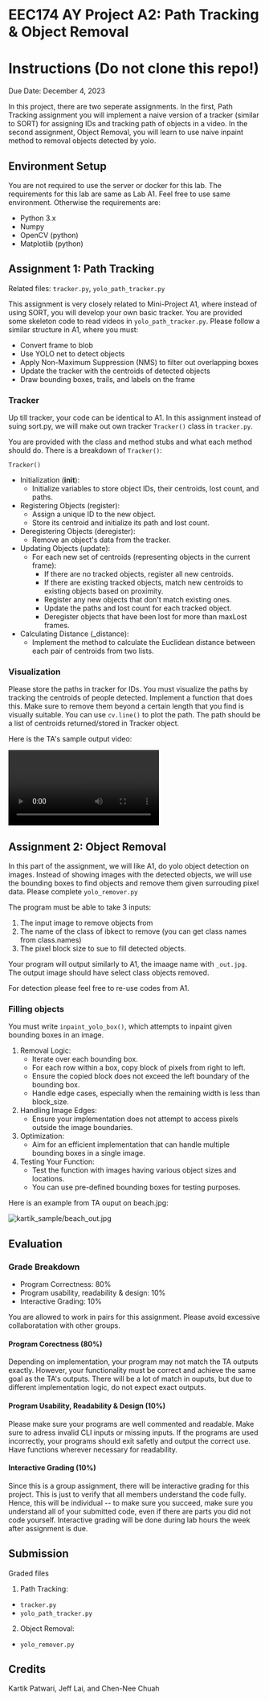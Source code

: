 # EEC174 AY Project A2: Path Tracking & Object Removal
# Instructions (Do not clone this repo!)

Due Date: December 4, 2023

In this project, there are two seperate assignments. In the first, Path Tracking assignment you will implement a naive version of a tracker (similar to SORT) for assigning IDs and tracking path of objects in a video. In the second assignment, Object Removal, you will learn to use naive inpaint method to removal objects detected by yolo.

## Environment Setup

You are not required to use the server or docker for this lab. The requirements for this lab are same as Lab A1. Feel free to use same environment. Otherwise the requirements are:
- Python 3.x
- Numpy
- OpenCV (python)
- Matplotlib (python)

## Assignment 1: Path Tracking

Related files: ```tracker.py```, ```yolo_path_tracker.py```

This assignment is very closely related to Mini-Project A1, where instead of using SORT, you will develop your own basic tracker.
You are provided some skeleton code to read videos in ```yolo_path_tracker.py```. Please follow a similar structure in A1, where you must:

- Convert frame to blob
- Use YOLO net to detect objects
- Apply Non-Maximum Suppression (NMS) to filter out overlapping boxes
- Update the tracker with the centroids of detected objects
- Draw bounding boxes, trails, and labels on the frame

### Tracker
Up till tracker, your code can be identical to A1. In this assignment instead of suing sort.py, we will make out own tracker ```Tracker()``` class in ```tracker.py```.

You are provided with the class and method stubs and what each method should do. There is a breakdown of ```Tracker()```:

```Tracker()```
- Initialization (__init__):
    - Initialize variables to store object IDs, their centroids, lost count, and paths.
- Registering Objects (register):
    - Assign a unique ID to the new object.
    - Store its centroid and initialize its path and lost count.
- Deregistering Objects (deregister):
    - Remove an object's data from the tracker.
- Updating Objects (update):
    - For each new set of centroids (representing objects in the current frame):
        - If there are no tracked objects, register all new centroids.
        - If there are existing tracked objects, match new centroids to existing objects based on proximity.
        - Register any new objects that don't match existing ones.
        - Update the paths and lost count for each tracked object.
        - Deregister objects that have been lost for more than maxLost frames.
- Calculating Distance (_distance):
    - Implement the method to calculate the Euclidean distance between each pair of centroids from two lists.

### Visualization

Please store the paths in tracker for IDs. You must visualize the paths by tracking the centroids of people detected. Implement a function that does this. Make sure to remove them beyond a certain length that you find is visually suitable. You can use ```cv.line()``` to plot the path. The path should be a list of centroids returned/stored in Tracker object.

Here is the TA's sample output video:

![kartik_sample/output.mp4](kartik_sample/output.mp4)

## Assignment 2: Object Removal

In this part of the assignment, we will like A1, do yolo object detection on images. Instead of showing images with the detected objects, we will use the bounding boxes to find objects and remove them given surrouding pixel data. Please complete ```yolo_remover.py```

The program must be able to take 3 inputs:
1. The input image to remove objects from
2. The name of the class of ibkect to remove (you can get class names from class.names)
3. The pixel block size to sue to fill detected objects.

Your program will output similarly to A1, the imaage name with `_out.jpg`. The output image should have select class objects removed.

For detection please feel free to re-use codes from A1.

### Filling objects

You must write ```inpaint_yolo_box()```, which attempts to inpaint given bounding boxes in an image. 

1. Removal Logic:
    - Iterate over each bounding box.
    - For each row within a box, copy block of pixels from right to left.
    - Ensure the copied block does not exceed the left boundary of the bounding box.
    - Handle edge cases, especially when the remaining width is less than block_size.
2. Handling Image Edges:
    - Ensure your implementation does not attempt to access pixels outside the image boundaries.
3. Optimization:
    - Aim for an efficient implementation that can handle multiple bounding boxes in a single image.
4. Testing Your Function:
    - Test the function with images having various object sizes and locations.
    - You can use pre-defined bounding boxes for testing purposes.

Here is an example from TA ouput on beach.jpg:

![kartik_sample/beach_out.jpg](kartik_sample/beach_out.jpg)

## Evaluation

### Grade Breakdown

- Program Correctness: 80%
- Program usability, readability & design: 10%
- Interactive Grading: 10%

You are allowed to work in pairs for this assignment. Please avoid excessive collaboratation with other groups.

#### Program Corectness (80%)
Depending on implementation, your program may not match the TA outputs exactly. However, your functionality must be correct and achieve the same goal as the TA's outputs. There will be a lot of match in ouputs, but due to different implementation logic, do not expect exact outputs.

#### Program Usability, Readability & Design (10%)
Please make sure your programs are well commented and readable. Make sure to adress invalid CLI inputs or missing inputs. If the programs are used incorrectly, your programs should exit safetly and output the correct use. Have functions wherever necessary for readability. 

#### Interactive Grading (10%)
Since this is a group assignment, there will be interactive grading for this project. This is just to verify that all members understand the code fully. Hence, this will be individual -- to make sure you succeed, make sure you understand all of your submitted code, even if there are parts you did not code yourself. Interactive grading will be done during lab hours the week after assignment is due.

## Submission

Graded files

1. Path Tracking:
- ```tracker.py```
- ```yolo_path_tracker.py```

2. Object Removal:
- ```yolo_remover.py```

## Credits

Kartik Patwari, Jeff Lai, and Chen-Nee Chuah
